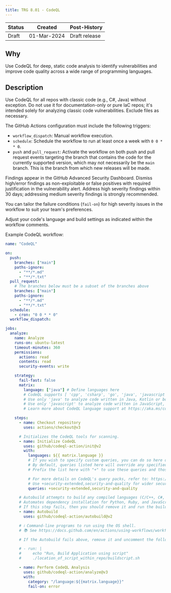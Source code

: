 ```yaml
---
title: TRG 8.01 - CodeQL
---
```


| Status | Created     | Post-History                         |
|--------|-------------|--------------------------------------|
| Draft  | 01-Mar-2024 | Draft release                        |

## Why

Use CodeQL for deep, static code analysis to identify vulnerabilities and improve code quality across a wide range of programming languages.

## Description

Use CodeQL for all repos with classic code (e.g., C#, Java) without exception. Do not use it for documentation-only or pure IaC repos; it's intended solely for analyzing classic code vulnerabilities. Exclude files as necessary.

The GitHub Actions configuration must include the following triggers:

- `workflow_dispatch`: Manual workflow execution.
- `schedule`: Schedule the workflow to run at least once a week with `0 0 * * 0`.
- `push` and `pull_request`: Activate the workflow on both push and pull request events targeting the branch that contains the code for the currently supported version, which may not necessarily be the `main` branch. This is the branch from which new releases will be made.

Findings appear in the GitHub Advanced Security Dashboard. Dismiss high/error findings as non-exploitable or false positives with required justification in the vulnerability alert. Address high severity findings within 30 days; addressing medium severity findings is strongly recommended.

You can tailor the failure conditions (`fail-on`) for high severity issues in the workflow to suit your team's preferences.

Adjust your code's language and build settings as indicated within the workflow comments.

Example CodeQL workflow:

```yml
name: "CodeQL"

on:
  push:
    branches: ["main"]
    paths-ignore:
      - "**/*.md"
      - "**/*.txt"
  pull_request:
    # The branches below must be a subset of the branches above
    branches: ["main"]
    paths-ignore:
      - "**/*.md"
      - "**/*.txt"
  schedule:
    - cron: "0 0 * * 0"
  workflow_dispatch:

jobs:
  analyze:
    name: Analyze
    runs-on: ubuntu-latest
    timeout-minutes: 360
    permissions:
      actions: read
      contents: read
      security-events: write

    strategy:
      fail-fast: false
      matrix:
        language: ["java"] # Define languages here
        # CodeQL supports [ 'cpp', 'csharp', 'go', 'java', 'javascript', 'python', 'ruby', 'swift' ]
        # Use only 'java' to analyze code written in Java, Kotlin or both
        # Use only 'javascript' to analyze code written in JavaScript, TypeScript or both
        # Learn more about CodeQL language support at https://aka.ms/codeql-docs/language-support

    steps:
      - name: Checkout repository
        uses: actions/checkout@v3

      # Initializes the CodeQL tools for scanning.
      - name: Initialize CodeQL
        uses: github/codeql-action/init@v2
        with:
          languages: ${{ matrix.language }}
          # If you wish to specify custom queries, you can do so here or in a config file
          # By default, queries listed here will override any specified in a config file
          # Prefix the list here with "+" to use these queries and those in the config file

          # For more details on CodeQL's query packs, refer to: https://docs.github.com/en/code-security/code-scanning/automatically-scanning-your-code-for-vulnerabilities-and-errors/configuring-code-scanning#using-queries-in-ql-packs
          # Use +security-extended,security-and-quality for wider security and better code quality
          queries: +security-extended,security-and-quality

      # Autobuild attempts to build any compiled languages (C/C++, C#, Go, Java, or Swift)
      # Automates dependency installation for Python, Ruby, and JavaScript, optimizing the CodeQL analysis setup
      # If this step fails, then you should remove it and run the build manually (see below)
      - name: Autobuild
        uses: github/codeql-action/autobuild@v2

      # ℹ️ Command-line programs to run using the OS shell.
      # 📚 See https://docs.github.com/en/actions/using-workflows/workflow-syntax-for-github-actions#jobsjob_idstepsrun

      # If the Autobuild fails above, remove it and uncomment the following three lines modify them (or add more) to build your code if your project, please refer to the EXAMPLE below for guidance

      # - run: |
      #     echo "Run, Build Application using script"
      #     ./location_of_script_within_repo/buildscript.sh

      - name: Perform CodeQL Analysis
        uses: github/codeql-action/analyze@v3
        with:
          category: "/language:${{matrix.language}}"
          fail-on: error
```

